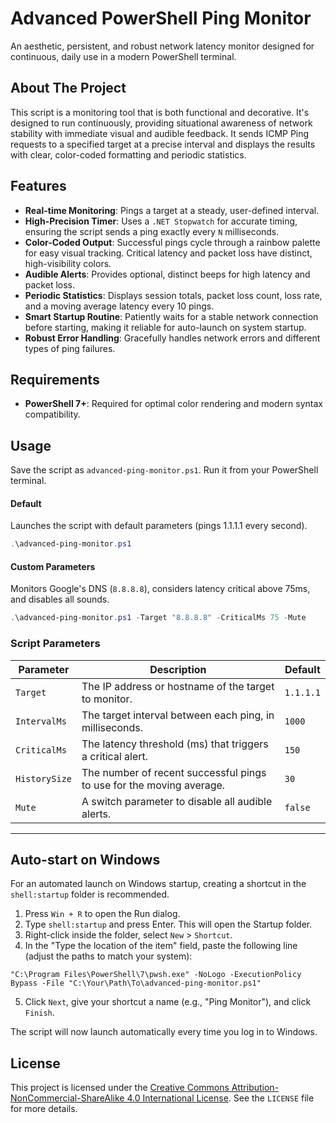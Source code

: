 # Advanced PowerShell Ping Monitor

An aesthetic, persistent, and robust network latency monitor designed for continuous, daily use in a modern PowerShell terminal.

## About The Project

This script is a monitoring tool that is both functional and decorative. It's designed to run continuously, providing situational awareness of network stability with immediate visual and audible feedback. It sends ICMP Ping requests to a specified target at a precise interval and displays the results with clear, color-coded formatting and periodic statistics.

## Features

-   **Real-time Monitoring**: Pings a target at a steady, user-defined interval.
-   **High-Precision Timer**: Uses a `.NET Stopwatch` for accurate timing, ensuring the script sends a ping exactly every `N` milliseconds.
-   **Color-Coded Output**: Successful pings cycle through a rainbow palette for easy visual tracking. Critical latency and packet loss have distinct, high-visibility colors.
-   **Audible Alerts**: Provides optional, distinct beeps for high latency and packet loss.
-   **Periodic Statistics**: Displays session totals, packet loss count, loss rate, and a moving average latency every 10 pings.
-   **Smart Startup Routine**: Patiently waits for a stable network connection before starting, making it reliable for auto-launch on system startup.
-   **Robust Error Handling**: Gracefully handles network errors and different types of ping failures.

## Requirements

-   **PowerShell 7+**: Required for optimal color rendering and modern syntax compatibility.

## Usage

Save the script as `advanced-ping-monitor.ps1`. Run it from your PowerShell terminal.

#### **Default**

Launches the script with default parameters (pings 1.1.1.1 every second).

```powershell
.\advanced-ping-monitor.ps1
```

#### **Custom Parameters**

Monitors Google's DNS (`8.8.8.8`), considers latency critical above 75ms, and disables all sounds.

```powershell
.\advanced-ping-monitor.ps1 -Target "8.8.8.8" -CriticalMs 75 -Mute
```

### Script Parameters

| Parameter     | Description                                                                  | Default   |
| ------------- | ---------------------------------------------------------------------------- | --------- |
| `Target`      | The IP address or hostname of the target to monitor.                         | `1.1.1.1` |
| `IntervalMs`  | The target interval between each ping, in milliseconds.                      | `1000`    |
| `CriticalMs`  | The latency threshold (ms) that triggers a critical alert.                   | `150`     |
| `HistorySize` | The number of recent successful pings to use for the moving average.         | `30`      |
| `Mute`        | A switch parameter to disable all audible alerts.                            | `false`   |

---

## Auto-start on Windows

For an automated launch on Windows startup, creating a shortcut in the `shell:startup` folder is recommended.

1.  Press `Win + R` to open the Run dialog.
2.  Type `shell:startup` and press Enter. This will open the Startup folder.
3.  Right-click inside the folder, select `New` > `Shortcut`.
4.  In the "Type the location of the item" field, paste the following line (adjust the paths to match your system):

```
"C:\Program Files\PowerShell\7\pwsh.exe" -NoLogo -ExecutionPolicy Bypass -File "C:\Your\Path\To\advanced-ping-monitor.ps1"
```

5.  Click `Next`, give your shortcut a name (e.g., "Ping Monitor"), and click `Finish`.

The script will now launch automatically every time you log in to Windows.

## License

This project is licensed under the [Creative Commons Attribution-NonCommercial-ShareAlike 4.0 International License](https://creativecommons.org/licenses/by-nc-sa/4.0/). See the `LICENSE` file for more details.
